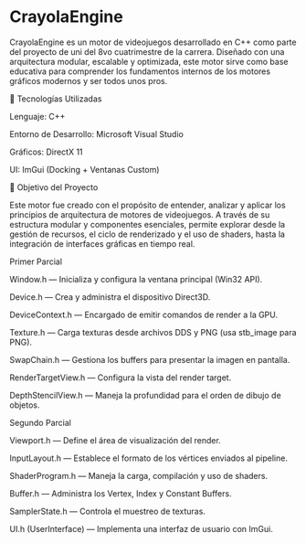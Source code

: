 # CrayolaEngine
CrayolaEngine es un motor de videojuegos desarrollado en C++ como parte del proyecto de uni del 8vo cuatrimestre de la carrera. Diseñado con una arquitectura modular, escalable y optimizada, este motor sirve como base educativa para comprender los fundamentos internos de los motores gráficos modernos y ser todos unos pros.

🚀 Tecnologías Utilizadas

Lenguaje: C++

Entorno de Desarrollo: Microsoft Visual Studio 

Gráficos: DirectX 11

UI: ImGui (Docking + Ventanas Custom)

🎯 Objetivo del Proyecto

Este motor fue creado con el propósito de entender, analizar y aplicar los principios de arquitectura de motores de videojuegos. A través de su estructura modular y componentes esenciales, permite explorar desde la gestión de recursos, el ciclo de renderizado y el uso de shaders, hasta la integración de interfaces gráficas en tiempo real.

Primer Parcial

Window.h — Inicializa y configura la ventana principal (Win32 API).

Device.h — Crea y administra el dispositivo Direct3D.

DeviceContext.h — Encargado de emitir comandos de render a la GPU.

Texture.h — Carga texturas desde archivos DDS y PNG (usa stb_image para PNG).

SwapChain.h — Gestiona los buffers para presentar la imagen en pantalla.

RenderTargetView.h — Configura la vista del render target.

DepthStencilView.h — Maneja la profundidad para el orden de dibujo de objetos.

Segundo Parcial

Viewport.h — Define el área de visualización del render.

InputLayout.h — Establece el formato de los vértices enviados al pipeline.

ShaderProgram.h — Maneja la carga, compilación y uso de shaders.

Buffer.h — Administra los Vertex, Index y Constant Buffers.

SamplerState.h — Controla el muestreo de texturas.

UI.h (UserInterface) — Implementa una interfaz de usuario con ImGui.



